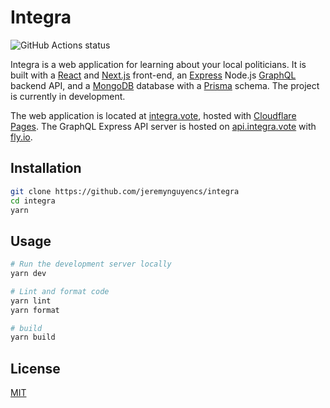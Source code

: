 # Integra

![GitHub Actions status](https://github.com/jeremynguyencs/integra/actions/workflows/ci.yml/badge.svg)

Integra is a web application for learning about your local politicians. It is built with a [React](https://reactjs.org/) and [Next.js](https://nextjs.org/) front-end, an [Express](https://expressjs.com/) Node.js [GraphQL](https://graphql.org/) backend API, and a [MongoDB](https://mongodb.com/) database with a [Prisma](https://www.prisma.io/) schema. The project is currently in development.

The web application is located at [integra.vote](https://integra.vote/), hosted with [Cloudflare Pages](https://pages.cloudflare.com/). The GraphQL Express API server is hosted on [api.integra.vote](https://api.integra.vote/graphql) with [fly.io](https://fly.io/).

## Installation

```bash
git clone https://github.com/jeremynguyencs/integra
cd integra
yarn
```

## Usage

```bash
# Run the development server locally
yarn dev

# Lint and format code
yarn lint
yarn format

# build
yarn build
```

## License

[MIT](https://choosealicense.com/licenses/mit/)
